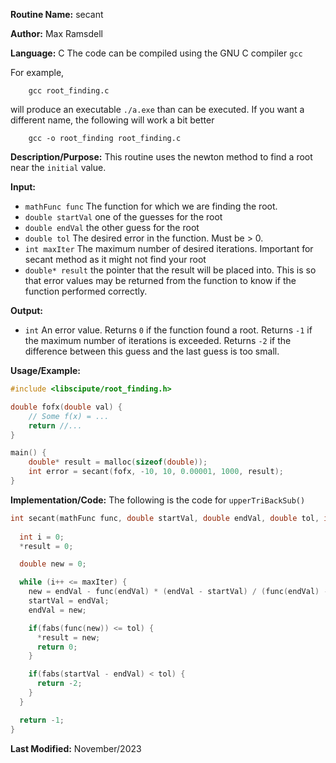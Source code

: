 **Routine Name:**           secant

**Author:** Max Ramsdell

**Language:** C
The code can be compiled using the GNU C compiler `gcc`

For example,

```
    gcc root_finding.c
```

will produce an executable `./a.exe` than can be executed. If you want a different name, the following will work a bit
better

```
    gcc -o root_finding root_finding.c
```

**Description/Purpose:** 
This routine uses the newton method to find a root near the `initial` value.

**Input:** 
- `mathFunc func` The function for which we are finding the root.
- `double startVal` one of the guesses for the root
- `double endVal` the other guess for the root
- `double tol` The desired error in the function. Must be > 0.
- `int maxIter` The maximum number of desired iterations. Important for secant method as it might not find your root
- `double* result` the pointer that the result will be placed into. This is so that error values may be
returned from the function to know if the function performed correctly.

**Output:** 
- `int` An error value. Returns `0` if the function found a root. Returns `-1` if
the maximum number of iterations is exceeded. Returns `-2`
if the difference between this guess and the last guess is too small.

**Usage/Example:**

```c
#include <libscipute/root_finding.h>

double fofx(double val) {
    // Some f(x) = ...
    return //...
}

main() {
    double* result = malloc(sizeof(double));
    int error = secant(fofx, -10, 10, 0.00001, 1000, result);
}
```

**Implementation/Code:** The following is the code for `upperTriBackSub()`

```c
int secant(mathFunc func, double startVal, double endVal, double tol, int maxIter, double *result) {
  
  int i = 0;
  *result = 0;

  double new = 0;

  while (i++ <= maxIter) {
    new = endVal - func(endVal) * (endVal - startVal) / (func(endVal) - func(startVal));
    startVal = endVal;
    endVal = new;

    if(fabs(func(new)) <= tol) {
      *result = new;
      return 0;
    }

    if(fabs(startVal - endVal) < tol) {
      return -2;
    }
  }

  return -1;
}
```

**Last Modified:** November/2023
